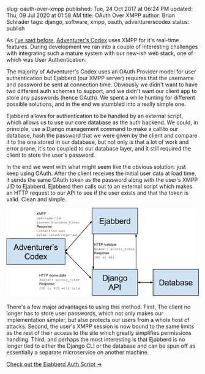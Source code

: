 slug: oauth-over-xmpp
published: Tue, 24 Oct 2017 at 06:24 PM
updated: Thu, 09 Jul 2020 at 01:58 AM
title: OAuth Over XMPP
author: Brian Schrader
tags: django, software, xmpp, oauth, adventurerscodex
status: publish


As [I've said before][xmpp], [Adventurer's Codex][ac] uses XMPP for it's real-time features. During development we ran into a couple of interesting challenges with integrating such a mature system with our new-ish web stack, one of which was User Authentication.

The majority of Adventurer's Codex uses an OAuth Provider model for user authentication but Ejabberd (our XMPP server) requires that the username and password be sent at connection time. Obviously we didn't want to have two different auth schemes to support, and we didn't want our client app to store any passwords (hence OAuth). We spent a while hunting for different possible solutions, and in the end we stumbled into a really simple one.

Ejabberd allows for authentication to be handled by an external script, which allows us to use our core database as the auth backend. We could, in principle, use a Django management command to make a call to our database, hash the password that we were given by the client and compare it to the one stored in our database, but not only is that a lot of work and error prone, it's too coupled to our database layer, and it still required the client to store the user's password.

In the end we went with what might seem like the obvious solution: just keep using OAuth. After the client receives the initial user data at load time, it sends the same OAuth token as the password along with the user's XMPP JID to Ejabberd. Ejabberd then calls out to an external script which makes an HTTP request to our API to see if the user exists and that the token is valid. Clean and simple.

![A visualization of the OAuth over XMPP process.](/images/blog/xmpp-auth.svg)

There's a few major advantages to using this method. First, The client no longer has to store user passwords, which not only makes our implementation simpler, but also protects our users from a whole host of attacks. Second, the user's XMPP session is now bound to the same limits as the rest of their access to the site which greatly simplifies permissions handling. Third, and perhaps the most interesting is that Ejabberd is no longer tied to either the Django CLI or the database and can be spun off as essentially a separate microservice on another machine.

[Check out the Ejabberd Auth Script &#8594;][gist]

[ac]: https://adventurerscodex.com
[xmpp]: /archive/adventurers-codex-xmpp/
[auth]: https://docs.ejabberd.im/admin/configuration/#external-script
[gist]: https://gist.github.com/Sonictherocketman/aefd78575280978af0562a0b9841a903
